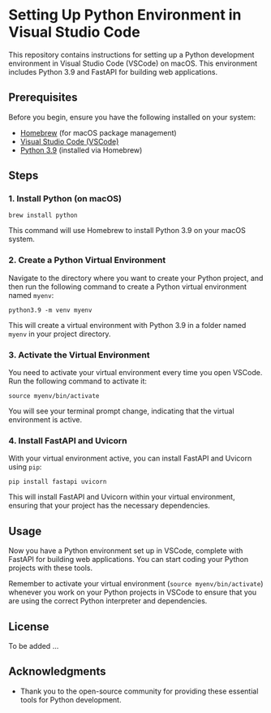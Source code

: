 # Setting Up Python Environment in Visual Studio Code

This repository contains instructions for setting up a Python development environment in Visual Studio Code (VSCode) on macOS. This environment includes Python 3.9 and FastAPI for building web applications.

## Prerequisites

Before you begin, ensure you have the following installed on your system:

- [Homebrew](https://brew.sh/) (for macOS package management)
- [Visual Studio Code (VSCode)](https://code.visualstudio.com/)
- [Python 3.9](https://www.python.org/downloads/release/python-394/) (installed via Homebrew)

## Steps

### 1. Install Python (on macOS)

```shell
brew install python
```

This command will use Homebrew to install Python 3.9 on your macOS system.

### 2. Create a Python Virtual Environment

Navigate to the directory where you want to create your Python project, and then run the following command to create a Python virtual environment named `myenv`:

```shell
python3.9 -m venv myenv
```

This will create a virtual environment with Python 3.9 in a folder named `myenv` in your project directory.

### 3. Activate the Virtual Environment

You need to activate your virtual environment every time you open VSCode. Run the following command to activate it:

```shell
source myenv/bin/activate
```

You will see your terminal prompt change, indicating that the virtual environment is active.

### 4. Install FastAPI and Uvicorn

With your virtual environment active, you can install FastAPI and Uvicorn using `pip`:

```shell
pip install fastapi uvicorn
```

This will install FastAPI and Uvicorn within your virtual environment, ensuring that your project has the necessary dependencies.

## Usage

Now you have a Python environment set up in VSCode, complete with FastAPI for building web applications. You can start coding your Python projects with these tools.

Remember to activate your virtual environment (`source myenv/bin/activate`) whenever you work on your Python projects in VSCode to ensure that you are using the correct Python interpreter and dependencies.

## License

To be added ...

## Acknowledgments

- Thank you to the open-source community for providing these essential tools for Python development.